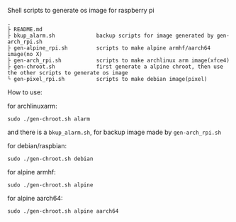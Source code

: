 Shell scripts to generate os image for raspberry pi



```
.
├ README.md
├ bkup_alarm.sh             backup scripts for image generated by gen-arch_rpi.sh
├ gen-alpine_rpi.sh         scripts to make alpine armhf/aarch64 image(no X)
├ gen-arch_rpi.sh           scripts to make archlinux arm image(xfce4)
├ gen-chroot.sh             first generate a alpine chroot, then use the other scripts to generate os image
└ gen-pixel_rpi.sh          scripts to make debian image(pixel)

```

How to use:

for archlinuxarm:

```
sudo ./gen-chroot.sh alarm
```

and there is a `bkup_alarm.sh`, for backup image made by `gen-arch_rpi.sh`

for debian/raspbian:

```
sudo ./gen-chroot.sh debian
```
for alpine armhf:

```
sudo ./gen-chroot.sh alpine
```

for alpine aarch64:

```
sudo ./gen-chroot.sh alpine aarch64
```
